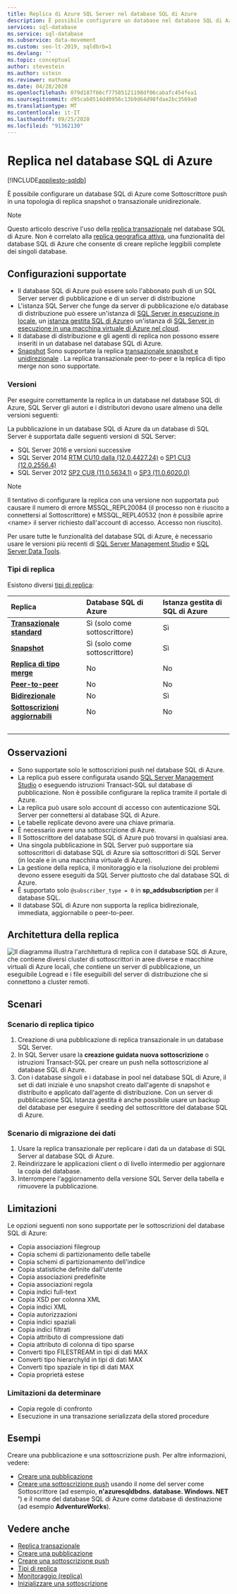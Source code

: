 ```yaml
---
title: Replica di Azure SQL Server nel database SQL di Azure
description: È possibile configurare un database nel database SQL di Azure come Sottoscrittore push in una topologia di replica snapshot o transazionale unidirezionale.
services: sql-database
ms.service: sql-database
ms.subservice: data-movement
ms.custom: seo-lt-2019, sqldbrb=1
ms.devlang: ''
ms.topic: conceptual
author: stevestein
ms.author: sstein
ms.reviewer: mathoma
ms.date: 04/28/2020
ms.openlocfilehash: 079d187f66cf77585121198df06cabafc454fea1
ms.sourcegitcommit: d95cab0514dd0956c13b9d64d98fdae2bc3569a0
ms.translationtype: MT
ms.contentlocale: it-IT
ms.lasthandoff: 09/25/2020
ms.locfileid: "91362130"
---
```

# <a name="replication-to-azure-sql-database"></a>Replica nel database SQL di Azure
[!INCLUDE[appliesto-sqldb](../includes/appliesto-sqldb.md)]

È possibile configurare un database SQL di Azure come Sottoscrittore push in una topologia di replica snapshot o transazionale unidirezionale.

> [!NOTE]
> Questo articolo descrive l'uso della [replica transazionale](https://docs.microsoft.com/sql/relational-databases/replication/transactional/transactional-replication) nel database SQL di Azure. Non è correlato alla [replica geografica attiva](https://docs.microsoft.com/azure/sql-database/sql-database-active-geo-replication), una funzionalità del database SQL di Azure che consente di creare repliche leggibili complete dei singoli database.

## <a name="supported-configurations"></a>Configurazioni supportate
  
- Il database SQL di Azure può essere solo l'abbonato push di un SQL Server server di pubblicazione e di un server di distribuzione  
- L'istanza SQL Server che funge da server di pubblicazione e/o database di distribuzione può essere un'istanza di [SQL Server in esecuzione in locale](https://www.microsoft.com/sql-server/sql-server-downloads), un [istanza gestita SQL di Azure](../managed-instance/instance-create-quickstart.md)o un'istanza di [SQL Server in esecuzione in una macchina virtuale di Azure nel cloud](../virtual-machines/windows/sql-vm-create-portal-quickstart.md). 
- Il database di distribuzione e gli agenti di replica non possono essere inseriti in un database nel database SQL di Azure.  
- [Snapshot](/sql/relational-databases/replication/snapshot-replication) Sono supportate la replica [transazionale snapshot e unidirezionale](/sql/relational-databases/replication/transactional/transactional-replication) . La replica transazionale peer-to-peer e la replica di tipo merge non sono supportate.

### <a name="versions"></a>Versioni  

Per eseguire correttamente la replica in un database nel database SQL di Azure, SQL Server gli autori e i distributori devono usare almeno una delle versioni seguenti:

La pubblicazione in un database SQL di Azure da un database di SQL Server è supportata dalle seguenti versioni di SQL Server:

- SQL Server 2016 e versioni successive
- SQL Server 2014 [RTM CU10 dalla (12.0.4427.24)](https://support.microsoft.com/help/3094220/cumulative-update-10-for-sql-server-2014) o [SP1 CU3 (12.0.2556.4)](https://support.microsoft.com/help/3094221/cumulative-update-3-for-sql-server-2014-service-pack-1)
- SQL Server 2012 [SP2 CU8 (11.0.5634.1)](https://support.microsoft.com/help/3082561/cumulative-update-8-for-sql-server-2012-sp2) o [SP3 (11.0.6020.0)](https://www.microsoft.com/download/details.aspx?id=49996)

> [!NOTE]
> Il tentativo di configurare la replica con una versione non supportata può causare il numero di errore MSSQL_REPL20084 (il processo non è riuscito a connettersi al Sottoscrittore) e MSSQL_REPL40532 (non è possibile aprire \<name> il server richiesto dall'account di accesso. Accesso non riuscito).  

Per usare tutte le funzionalità del database SQL di Azure, è necessario usare le versioni più recenti di [SQL Server Management Studio](/sql/ssms/download-sql-server-management-studio-ssms) e [SQL Server Data Tools](/sql/ssdt/download-sql-server-data-tools-ssdt).  

### <a name="types-of-replication"></a>Tipi di replica

Esistono diversi [tipi di replica](https://docs.microsoft.com/sql/relational-databases/replication/types-of-replication):

| Replica | Database SQL di Azure | Istanza gestita di SQL di Azure |
| :----| :------------- | :--------------- |
| [**Transazionale standard**](https://docs.microsoft.com/sql/relational-databases/replication/transactional/transactional-replication) | Sì (solo come sottoscrittore) | Sì | 
| [**Snapshot**](https://docs.microsoft.com/sql/relational-databases/replication/snapshot-replication) | Sì (solo come sottoscrittore) | Sì|
| [**Replica di tipo merge**](https://docs.microsoft.com/sql/relational-databases/replication/merge/merge-replication) | No | No|
| [**Peer-to-peer**](https://docs.microsoft.com/sql/relational-databases/replication/transactional/peer-to-peer-transactional-replication) | No | No|
| [**Bidirezionale**](https://docs.microsoft.com/sql/relational-databases/replication/transactional/bidirectional-transactional-replication) | No | Sì|
| [**Sottoscrizioni aggiornabili**](https://docs.microsoft.com/sql/relational-databases/replication/transactional/updatable-subscriptions-for-transactional-replication) | No | No|
| &nbsp; | &nbsp; | &nbsp; |

  
## <a name="remarks"></a>Osservazioni

- Sono supportate solo le sottoscrizioni push nel database SQL di Azure.  
- La replica può essere configurata usando [SQL Server Management Studio](/sql/ssms/download-sql-server-management-studio-ssms) o eseguendo istruzioni Transact-SQL sul database di pubblicazione. Non è possibile configurare la replica tramite il portale di Azure.  
- La replica può usare solo account di accesso con autenticazione SQL Server per connettersi al database SQL di Azure.
- Le tabelle replicate devono avere una chiave primaria.  
- È necessario avere una sottoscrizione di Azure.  
- Il Sottoscrittore del database SQL di Azure può trovarsi in qualsiasi area.  
- Una singola pubblicazione in SQL Server può supportare sia sottoscrittori di database SQL di Azure sia sottoscrittori di SQL Server (in locale e in una macchina virtuale di Azure).  
- La gestione della replica, il monitoraggio e la risoluzione dei problemi devono essere eseguiti da SQL Server piuttosto che dal database SQL di Azure.  
- È supportato solo `@subscriber_type = 0` in **sp_addsubscription** per il database SQL.  
- Il database SQL di Azure non supporta la replica bidirezionale, immediata, aggiornabile o peer-to-peer.

## <a name="replication-architecture"></a>Architettura della replica  

![Il diagramma illustra l'architettura di replica con il database SQL di Azure, che contiene diversi cluster di sottoscrittori in aree diverse e macchine virtuali di Azure locali, che contiene un server di pubblicazione, un eseguibile Logread e i file eseguibili del server di distribuzione che si connettono a cluster remoti.](./media/replication-to-sql-database/replication-to-sql-database.png)  

## <a name="scenarios"></a>Scenari  

### <a name="typical-replication-scenario"></a>Scenario di replica tipico  

1. Creazione di una pubblicazione di replica transazionale in un database SQL Server.  
2. In SQL Server usare la **creazione guidata nuova sottoscrizione** o istruzioni Transact-SQL per creare un push nella sottoscrizione al database SQL di Azure.  
3. Con i database singoli e i database in pool nel database SQL di Azure, il set di dati iniziale è uno snapshot creato dall'agente di snapshot e distribuito e applicato dall'agente di distribuzione. Con un server di pubblicazione SQL Istanza gestita è anche possibile usare un backup del database per eseguire il seeding del sottoscrittore del database SQL di Azure.

### <a name="data-migration-scenario"></a>Scenario di migrazione dei dati  

1. Usare la replica transazionale per replicare i dati da un database di SQL Server al database SQL di Azure.  
2. Reindirizzare le applicazioni client o di livello intermedio per aggiornare la copia del database.  
3. Interrompere l'aggiornamento della versione SQL Server della tabella e rimuovere la pubblicazione.  

## <a name="limitations"></a>Limitazioni

Le opzioni seguenti non sono supportate per le sottoscrizioni del database SQL di Azure:

- Copia associazioni filegroup  
- Copia schemi di partizionamento delle tabelle  
- Copia schemi di partizionamento dell'indice  
- Copia statistiche definite dall'utente  
- Copia associazioni predefinite  
- Copia associazioni regola  
- Copia indici full-text  
- Copia XSD per colonna XML  
- Copia indici XML  
- Copia autorizzazioni  
- Copia indici spaziali  
- Copia indici filtrati  
- Copia attributo di compressione dati  
- Copia attributo di colonna di tipo sparse  
- Converti tipo FILESTREAM in tipi di dati MAX  
- Converti tipo hierarchyId in tipi di dati MAX  
- Converti tipo spaziale in tipi di dati MAX  
- Copia proprietà estese  

### <a name="limitations-to-be-determined"></a>Limitazioni da determinare

- Copia regole di confronto  
- Esecuzione in una transazione serializzata della stored procedure  

## <a name="examples"></a>Esempi

Creare una pubblicazione e una sottoscrizione push. Per altre informazioni, vedere:
  
- [Creare una pubblicazione](https://docs.microsoft.com/sql/relational-databases/replication/publish/create-a-publication)
- [Creare una sottoscrizione push](https://docs.microsoft.com/sql/relational-databases/replication/create-a-push-subscription/) usando il nome del server come Sottoscrittore (ad esempio, **n'azuresqldbdns. database. Windows. NET '**) e il nome del database SQL di Azure come database di destinazione (ad esempio **AdventureWorks**).  

## <a name="see-also"></a>Vedere anche  

- [Replica transazionale](../managed-instance/replication-transactional-overview.md)
- [Creare una pubblicazione](https://docs.microsoft.com/sql/relational-databases/replication/publish/create-a-publication)
- [Creare una sottoscrizione push](https://docs.microsoft.com/sql/relational-databases/replication/create-a-push-subscription/)
- [Tipi di replica](https://docs.microsoft.com/sql/relational-databases/replication/types-of-replication)
- [Monitoraggio (replica)](https://docs.microsoft.com/sql/relational-databases/replication/monitor/monitoring-replication)
- [Inizializzare una sottoscrizione](https://docs.microsoft.com/sql/relational-databases/replication/initialize-a-subscription)  
